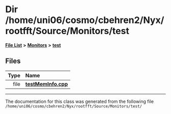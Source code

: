 
# Dir /home/uni06/cosmo/cbehren2/Nyx/rootfft/Source/Monitors/test


[**File List**](files.md) **>** [**Monitors**](dir_4fa83310393b8822261146acd1fffc8a.md) **>** [**test**](dir_80170d04f92b6d8c8d97635e5a71d14a.md)











## Files

| Type | Name |
| ---: | :--- |
| file | [**testMemInfo.cpp**](testMemInfo_8cpp.md) <br> |


















------------------------------
The documentation for this class was generated from the following file `/home/uni06/cosmo/cbehren2/Nyx/rootfft/Source/Monitors/test/`